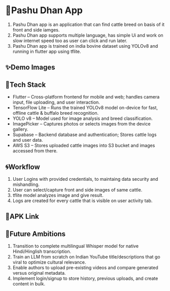 # 🐃Pashu Dhan App
 1. Pashu Dhan app is an application that can find cattle breed on basis of it front and side iamges.<br/>
 2. Pashu Dhan app supports multiple language, has simple Ui and work on slow internet speed too as user can click and run later.<br/>
 3. Pashu Dhan app is trained on india bovine dataset using YOLOv8 and running in flutter app using tflite.

## ✨Demo Images

## 🧲Tech Stack

 - Flutter – Cross-platform frontend for mobile and web; handles camera input, file uploading, and user interaction.
 - TensorFlow Lite – Runs the trained YOLOv8 model on-device for fast, offline cattle & buffalo breed recognition.
 - YOLO v8 – Model used for image analysis and breed classification.
 - ImagePicker – Captures photos or selects images from the device gallery.
 - Supabase – Backend database and authentication; Stores cattle logs and user data.
 - AWS S3 – Stores uploaded cattle images into S3 bucket and images accessed from there.

## 🌀Workflow
 1. User Logins with provided credentials, to maintaing data security and mishandling.
 2. User can select/capture front and side images of same cattle.
 3. tflite model analyzes image and give result.
 4. Logs are created for every cattle that is visible on user activity tab.

## 🌊APK Link

## 🚀Future Ambitions

 1. Transition to complete multilingual Whisper model for native Hindi/Hinglish transcription.
 2. Train an LLM from scratch on Indian YouTube title/descriptions that go viral to optimize cultural relevance.
 3. Enable authors to upload pre-existing videos and compare generated versus original metadata.
 4. Implement login/signup to store history, previous uploads, and create content in bulk.


